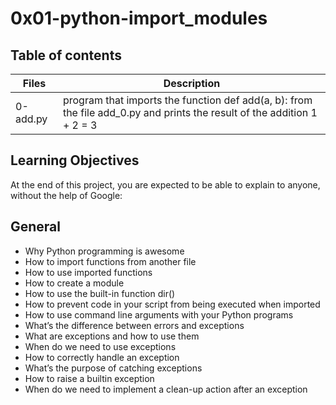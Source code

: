 # 0x01-python-import_modules

## Table of contents

Files | Description
------ | -------
0-add.py | program that imports the function def add(a, b): from the file add_0.py and prints the result of the addition 1 + 2 = 3

## Learning Objectives
At the end of this project, you are expected to be able to explain to anyone, without the help of Google:

## General
- Why Python programming is awesome
- How to import functions from another file
- How to use imported functions
- How to create a module
- How to use the built-in function dir()
- How to prevent code in your script from being executed when imported
- How to use command line arguments with your Python programs
- What’s the difference between errors and exceptions
- What are exceptions and how to use them
- When do we need to use exceptions
- How to correctly handle an exception
- What’s the purpose of catching exceptions
- How to raise a builtin exception
- When do we need to implement a clean-up action after an exception
